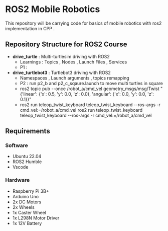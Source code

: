 # ROS2 Mobile Robotics
This repository will be carrying code for basics of mobile robotics with ros2 implementation in CPP .

## Repository Structure for ROS2 Course
- **drive_turtle**     : Multi-turtlesim driving with ROS2
    - Learnings : Topics , Nodes , Launch Files , Services
    - P1 :
- **drive_turtlebot3** : Turtlebot3 driving with ROS2
    - Namespaces , Launch arguments , topics remapping
    - P2 : run p2_b and p2_c_sqaure.launch to move multi turtles in square
    - ros2 topic pub --once /robot_a/cmd_vel geometry_msgs/msg/Twist "{'linear': {'x': 0.5, 'y': 0.0, 'z': 0.0}, 'angular': {'x': 0.0, 'y': 0.0, 'z': 0.1}}"
    - ros2 run teleop_twist_keyboard teleop_twist_keyboard --ros-args -r cmd_vel:=/robot_a/cmd_vel
ros2 run teleop_twist_keyboard teleop_twist_keyboard --ros-args -r cmd_vel:=/robot_a/cmd_vel




## Requirements
### Software
- Ubuntu 22.04
- ROS2 Humble
- Vscode

### Hardware
- Raspberry Pi 3B+
- Arduino Uno
- 2x DC Motors
- 2x Wheels
- 1x Caster Wheel
- 1x L298N Motor Driver
- 1x 12V Battery
